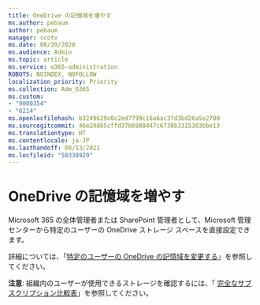 ```yaml
---
title: OneDrive の記憶域を増やす
ms.author: pebaum
author: pebaum
manager: scotv
ms.date: 08/20/2020
ms.audience: Admin
ms.topic: article
ms.service: o365-administration
ROBOTS: NOINDEX, NOFOLLOW
localization_priority: Priority
ms.collection: Adm_O365
ms.custom:
- "9000354"
- "6214"
ms.openlocfilehash: b3249629c0c2ed7799c16a6ac37d3bd26a5e2700
ms.sourcegitcommit: 46e24d65cffd37b6988447c6738b3315303bbe13
ms.translationtype: HT
ms.contentlocale: ja-JP
ms.lasthandoff: 08/13/2021
ms.locfileid: "58338929"
---
```

# <a name="increase-onedrive-storage"></a>OneDrive の記憶域を増やす

Microsoft 365 の全体管理者または SharePoint 管理者として、Microsoft 管理センターから特定のユーザーの OneDrive ストレージ スペースを直接設定できます。  

詳細については、「[特定のユーザーの OneDrive の記憶域を変更する](https://docs.microsoft.com/onedrive/change-user-storage)」を参照してください。

**注意**: 組織内のユーザーが使用できるストレージを確認するには、「 [完全なサブスクリプション比較表](https://go.microsoft.com/fwlink/?linkid=2139145)」を参照してください。 